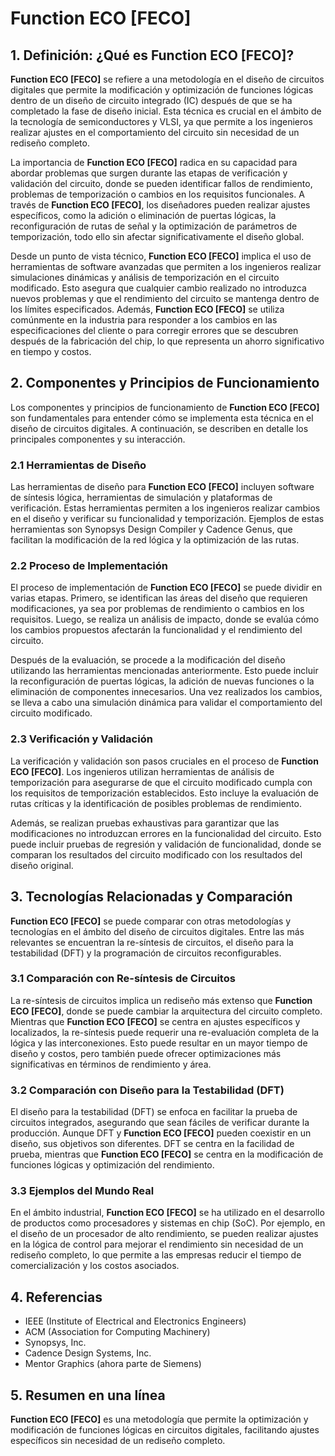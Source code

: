 # Function ECO [FECO]

## 1. Definición: ¿Qué es **Function ECO [FECO]**?
**Function ECO [FECO]** se refiere a una metodología en el diseño de circuitos digitales que permite la modificación y optimización de funciones lógicas dentro de un diseño de circuito integrado (IC) después de que se ha completado la fase de diseño inicial. Esta técnica es crucial en el ámbito de la tecnología de semiconductores y VLSI, ya que permite a los ingenieros realizar ajustes en el comportamiento del circuito sin necesidad de un rediseño completo. 

La importancia de **Function ECO [FECO]** radica en su capacidad para abordar problemas que surgen durante las etapas de verificación y validación del circuito, donde se pueden identificar fallos de rendimiento, problemas de temporización o cambios en los requisitos funcionales. A través de **Function ECO [FECO]**, los diseñadores pueden realizar ajustes específicos, como la adición o eliminación de puertas lógicas, la reconfiguración de rutas de señal y la optimización de parámetros de temporización, todo ello sin afectar significativamente el diseño global.

Desde un punto de vista técnico, **Function ECO [FECO]** implica el uso de herramientas de software avanzadas que permiten a los ingenieros realizar simulaciones dinámicas y análisis de temporización en el circuito modificado. Esto asegura que cualquier cambio realizado no introduzca nuevos problemas y que el rendimiento del circuito se mantenga dentro de los límites especificados. Además, **Function ECO [FECO]** se utiliza comúnmente en la industria para responder a los cambios en las especificaciones del cliente o para corregir errores que se descubren después de la fabricación del chip, lo que representa un ahorro significativo en tiempo y costos.

## 2. Componentes y Principios de Funcionamiento
Los componentes y principios de funcionamiento de **Function ECO [FECO]** son fundamentales para entender cómo se implementa esta técnica en el diseño de circuitos digitales. A continuación, se describen en detalle los principales componentes y su interacción.

### 2.1 Herramientas de Diseño
Las herramientas de diseño para **Function ECO [FECO]** incluyen software de síntesis lógica, herramientas de simulación y plataformas de verificación. Estas herramientas permiten a los ingenieros realizar cambios en el diseño y verificar su funcionalidad y temporización. Ejemplos de estas herramientas son Synopsys Design Compiler y Cadence Genus, que facilitan la modificación de la red lógica y la optimización de las rutas.

### 2.2 Proceso de Implementación
El proceso de implementación de **Function ECO [FECO]** se puede dividir en varias etapas. Primero, se identifican las áreas del diseño que requieren modificaciones, ya sea por problemas de rendimiento o cambios en los requisitos. Luego, se realiza un análisis de impacto, donde se evalúa cómo los cambios propuestos afectarán la funcionalidad y el rendimiento del circuito.

Después de la evaluación, se procede a la modificación del diseño utilizando las herramientas mencionadas anteriormente. Esto puede incluir la reconfiguración de puertas lógicas, la adición de nuevas funciones o la eliminación de componentes innecesarios. Una vez realizados los cambios, se lleva a cabo una simulación dinámica para validar el comportamiento del circuito modificado.

### 2.3 Verificación y Validación
La verificación y validación son pasos cruciales en el proceso de **Function ECO [FECO]**. Los ingenieros utilizan herramientas de análisis de temporización para asegurarse de que el circuito modificado cumpla con los requisitos de temporización establecidos. Esto incluye la evaluación de rutas críticas y la identificación de posibles problemas de rendimiento. 

Además, se realizan pruebas exhaustivas para garantizar que las modificaciones no introduzcan errores en la funcionalidad del circuito. Esto puede incluir pruebas de regresión y validación de funcionalidad, donde se comparan los resultados del circuito modificado con los resultados del diseño original.

## 3. Tecnologías Relacionadas y Comparación
**Function ECO [FECO]** se puede comparar con otras metodologías y tecnologías en el ámbito del diseño de circuitos digitales. Entre las más relevantes se encuentran la re-síntesis de circuitos, el diseño para la testabilidad (DFT) y la programación de circuitos reconfigurables.

### 3.1 Comparación con Re-síntesis de Circuitos
La re-síntesis de circuitos implica un rediseño más extenso que **Function ECO [FECO]**, donde se puede cambiar la arquitectura del circuito completo. Mientras que **Function ECO [FECO]** se centra en ajustes específicos y localizados, la re-síntesis puede requerir una re-evaluación completa de la lógica y las interconexiones. Esto puede resultar en un mayor tiempo de diseño y costos, pero también puede ofrecer optimizaciones más significativas en términos de rendimiento y área.

### 3.2 Comparación con Diseño para la Testabilidad (DFT)
El diseño para la testabilidad (DFT) se enfoca en facilitar la prueba de circuitos integrados, asegurando que sean fáciles de verificar durante la producción. Aunque DFT y **Function ECO [FECO]** pueden coexistir en un diseño, sus objetivos son diferentes. DFT se centra en la facilidad de prueba, mientras que **Function ECO [FECO]** se centra en la modificación de funciones lógicas y optimización del rendimiento.

### 3.3 Ejemplos del Mundo Real
En el ámbito industrial, **Function ECO [FECO]** se ha utilizado en el desarrollo de productos como procesadores y sistemas en chip (SoC). Por ejemplo, en el diseño de un procesador de alto rendimiento, se pueden realizar ajustes en la lógica de control para mejorar el rendimiento sin necesidad de un rediseño completo, lo que permite a las empresas reducir el tiempo de comercialización y los costos asociados.

## 4. Referencias
- IEEE (Institute of Electrical and Electronics Engineers)
- ACM (Association for Computing Machinery)
- Synopsys, Inc.
- Cadence Design Systems, Inc.
- Mentor Graphics (ahora parte de Siemens)

## 5. Resumen en una línea
**Function ECO [FECO]** es una metodología que permite la optimización y modificación de funciones lógicas en circuitos digitales, facilitando ajustes específicos sin necesidad de un rediseño completo.